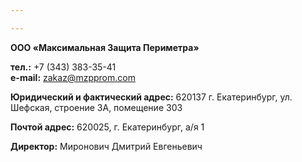 ```yaml
---

---
```

**ООО «Максимальная Защита Периметра»**

**тел.:** +7 (343) 383-35-41  
**e-mail:** [zakaz@mzpprom.com](mailto:zakaz@mzpprom.com)

**Юридический и фактический адрес:** 620137 г. Екатеринбург, ул. Шефская, строение 3А, помещение 303

**Почтой адрес:** 620025, г. Екатеринбург, а/я 1

**Директор:** Миронович Дмитрий Евгеньевич